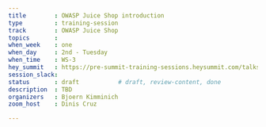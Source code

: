 ```yaml
---
title        : OWASP Juice Shop introduction 
type         : training-session
track        : OWASP Juice Shop
topics       : 
when_week    : one
when_day     : 2nd - Tuesday
when_time    : WS-3
hey_summit   : https://pre-summit-training-sessions.heysummit.com/talks/owasp-juice-shop/
session_slack:
status       : draft           # draft, review-content, done
description  : TBD
organizers   : Bjoern Kimminich
zoom_host    : Dinis Cruz

---
```


<!--(add intro)

## WHY

(...)

## What

(...)

## Outcomes

(...)

## References

(...)


## Previous-->
